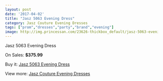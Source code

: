 ```yaml
---
layout: post
date: '2017-04-02'
title: "Jasz 5063 Evening Dress"
category: Jasz Couture Evening Dresses
tags: ["prom","dresses","party","brand","evening"]
image: http://img.princessan.com/23626-thickbox_default/jasz-5063-evening-dress.jpg
---
```

Jasz 5063 Evening Dress

On Sales: **$375.99**
<a href="https://www.princessan.com/en/10731-jasz-5063-evening-dress.html"><amp-img layout="responsive" width="600" height="600" src="//img.princessan.com/23626-thickbox_default/jasz-5063-evening-dress.jpg" alt="Jasz 5063 Evening Dress 0" /></a>

Buy it: [Jasz 5063 Evening Dress](https://www.princessan.com/en/10731-jasz-5063-evening-dress.html "Jasz 5063 Evening Dress")

View more: [Jasz Couture Evening Dresses](https://www.princessan.com/en/82- "Jasz Couture Evening Dresses")